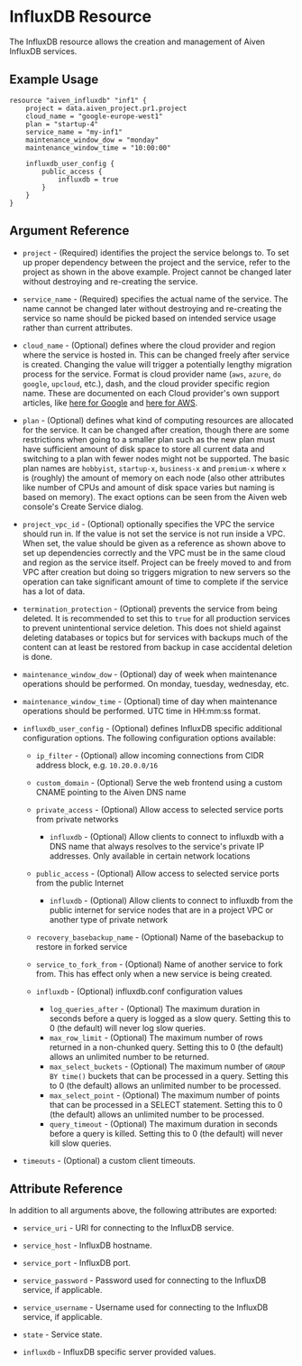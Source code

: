 # InfluxDB Resource

The InfluxDB resource allows the creation and management of Aiven InfluxDB services.

## Example Usage

```hcl
resource "aiven_influxdb" "inf1" {
    project = data.aiven_project.pr1.project
    cloud_name = "google-europe-west1"
    plan = "startup-4"
    service_name = "my-inf1"
    maintenance_window_dow = "monday"
    maintenance_window_time = "10:00:00"
    
    influxdb_user_config {
        public_access {
            influxdb = true
        }
    }
}
```

## Argument Reference

* `project` - (Required) identifies the project the service belongs to. To set up proper dependency
between the project and the service, refer to the project as shown in the above example.
Project cannot be changed later without destroying and re-creating the service.

* `service_name` - (Required) specifies the actual name of the service. The name cannot be changed
later without destroying and re-creating the service so name should be picked based on
intended service usage rather than current attributes.

* `cloud_name` - (Optional) defines where the cloud provider and region where the service is hosted
in. This can be changed freely after service is created. Changing the value will trigger
a potentially lengthy migration process for the service. Format is cloud provider name
(`aws`, `azure`, `do` `google`, `upcloud`, etc.), dash, and the cloud provider
specific region name. These are documented on each Cloud provider's own support articles,
like [here for Google](https://cloud.google.com/compute/docs/regions-zones/) and
[here for AWS](https://docs.aws.amazon.com/AmazonRDS/latest/UserGuide/Concepts.RegionsAndAvailabilityZones.html).

* `plan` - (Optional) defines what kind of computing resources are allocated for the service. It can
be changed after creation, though there are some restrictions when going to a smaller
plan such as the new plan must have sufficient amount of disk space to store all current
data and switching to a plan with fewer nodes might not be supported. The basic plan
names are `hobbyist`, `startup-x`, `business-x` and `premium-x` where `x` is
(roughly) the amount of memory on each node (also other attributes like number of CPUs
and amount of disk space varies but naming is based on memory). The exact options can be
seen from the Aiven web console's Create Service dialog.

* `project_vpc_id` - (Optional) optionally specifies the VPC the service should run in. If the value
is not set the service is not run inside a VPC. When set, the value should be given as a
reference as shown above to set up dependencies correctly and the VPC must be in the same
cloud and region as the service itself. Project can be freely moved to and from VPC after
creation but doing so triggers migration to new servers so the operation can take
significant amount of time to complete if the service has a lot of data.

* `termination_protection` - (Optional) prevents the service from being deleted. It is recommended to
set this to `true` for all production services to prevent unintentional service
deletion. This does not shield against deleting databases or topics but for services
with backups much of the content can at least be restored from backup in case accidental
deletion is done.

* `maintenance_window_dow` - (Optional) day of week when maintenance operations should be performed. 
On monday, tuesday, wednesday, etc.

* `maintenance_window_time` - (Optional) time of day when maintenance operations should be performed. 
UTC time in HH:mm:ss format.

* `influxdb_user_config` - (Optional) defines InfluxDB specific additional configuration options. The following 
configuration options available:
    * `ip_filter` - (Optional) allow incoming connections from CIDR address block, e.g. `10.20.0.0/16`
    * `custom_domain` - (Optional) Serve the web frontend using a custom CNAME pointing to the Aiven DNS name
    
    * `private_access` - (Optional) Allow access to selected service ports from private networks
        * `influxdb` - (Optional) Allow clients to connect to influxdb with a DNS name that always resolves 
        to the service's private IP addresses. Only available in certain network locations
        
    * `public_access` - (Optional) Allow access to selected service ports from the public Internet
        * `influxdb` - (Optional) Allow clients to connect to influxdb from the public internet for 
        service nodes that are in a project VPC or another type of private network 
    
    * `recovery_basebackup_name` - (Optional) Name of the basebackup to restore in forked service
    * `service_to_fork_from` - (Optional) Name of another service to fork from. This has effect 
    only when a new service is being created.
    
    * `influxdb` - (Optional) influxdb.conf configuration values
        * `log_queries_after` - (Optional) The maximum duration in seconds before a query is 
        logged as a slow query. Setting this to 0 (the default) will never log slow queries.
        * `max_row_limit` - (Optional) The maximum number of rows returned in a non-chunked query. 
        Setting this to 0 (the default) allows an unlimited number to be returned.
        * `max_select_buckets` - (Optional) The maximum number of `GROUP BY time()` buckets that 
        can be processed in a query. Setting this to 0 (the default) allows an unlimited number to 
        be processed.
        * `max_select_point` - (Optional) The maximum number of points that can be processed in a 
        SELECT statement. Setting this to 0 (the default) allows an unlimited number to be processed.
        * `query_timeout` - (Optional) The maximum duration in seconds before a query is killed. 
        Setting this to 0 (the default) will never kill slow queries.

* `timeouts` - (Optional) a custom client timeouts.

## Attribute Reference

In addition to all arguments above, the following attributes are exported:

* `service_uri` - URI for connecting to the InfluxDB service.

* `service_host` - InfluxDB hostname.

* `service_port` - InfluxDB port.

* `service_password` - Password used for connecting to the InfluxDB service, if applicable.

* `service_username` - Username used for connecting to the InfluxDB service, if applicable.

* `state` - Service state.

* `influxdb` - InfluxDB specific server provided values.